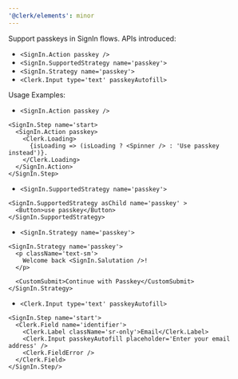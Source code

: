 ```yaml
---
'@clerk/elements': minor
---
```


Support passkeys in SignIn flows.
APIs introduced:
- `<SignIn.Action passkey />`
- `<SignIn.SupportedStrategy name='passkey'>`
- `<SignIn.Strategy name='passkey'>`
- `<Clerk.Input type='text' passkeyAutofill>`

Usage Examples:
- `<SignIn.Action passkey />`
```tsx
<SignIn.Step name='start>
  <SignIn.Action passkey>
    <Clerk.Loading>
      {isLoading => (isLoading ? <Spinner /> : 'Use passkey instead')}. 
    </Clerk.Loading>
  </SignIn.Action>
</SignIn.Step>
```

- `<SignIn.SupportedStrategy name='passkey'>`
```tsx
<SignIn.SupportedStrategy asChild name='passkey' >
  <Button>use passkey</Button>
</SignIn.SupportedStrategy>
```

- `<SignIn.Strategy name='passkey'>`
```tsx
<SignIn.Strategy name='passkey'>
  <p className='text-sm'>
    Welcome back <SignIn.Salutation />!
  </p>

  <CustomSubmit>Continue with Passkey</CustomSubmit>
</SignIn.Strategy>
```

- `<Clerk.Input type='text' passkeyAutofill>`
```tsx
<SignIn.Step name='start'>
  <Clerk.Field name='identifier'>
    <Clerk.Label className='sr-only'>Email</Clerk.Label>
    <Clerk.Input passkeyAutofill placeholder='Enter your email address' />
    <Clerk.FieldError />
  </Clerk.Field>
</SignIn.Step/>
```
